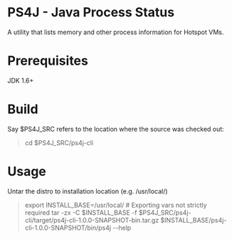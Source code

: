 PS4J - Java Process Status
==========================

A utility that lists memory and other process information for Hotspot VMs.

Prerequisites
=============
JDK 1.6+

Build
=====
Say $PS4J_SRC refers to the location where the source was checked out:
>  cd $PS4J_SRC/ps4j-cli


Usage
=====
Untar the distro to installation location (e.g. /usr/local/)
> export INSTALL_BASE=/usr/local/  # Exporting vars not strictly required
> tar -zx -C $INSTALL_BASE -f $PS4J_SRC/ps4j-cli/target/ps4j-cli-1.0.0-SNAPSHOT-bin.tar.gz
> $INSTALL_BASE/ps4j-cli-1.0.0-SNAPSHOT/bin/ps4j --help


